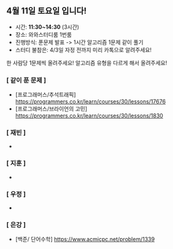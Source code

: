 ## 4월 11일 토요일 입니다!
- 시간: **11:30~14:30** (3시간)
- 장소: 와와스터디룸 1번룸
- 진행방식: 푼문제 발표 -> 1시간 알고리즘 1문제 같이 풀기
- 스터디 불참은: 4/3일 자정 전까지 미리 카톡으로 알려주세요!

한 사람당 1문제씩 올려주세요! 알고리즘 유형을 다르게 해서 올려주세요!

### [ 같이 푼 문제 ]
- [프로그래머스/추석트래픽] https://programmers.co.kr/learn/courses/30/lessons/17676
- [프로그래머스/브라이언의 고민] https://programmers.co.kr/learn/courses/30/lessons/1830 

### [ 재빈 ]
-

### [ 지훈 ]
-

### [ 우정 ]
-

### [ 은강 ]
- [백준/ 단어수학] https://www.acmicpc.net/problem/1339
